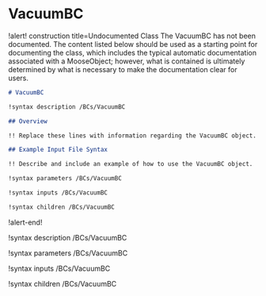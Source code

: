 # VacuumBC

!alert! construction title=Undocumented Class
The VacuumBC has not been documented. The content listed below should be used as a starting point for
documenting the class, which includes the typical automatic documentation associated with a
MooseObject; however, what is contained is ultimately determined by what is necessary to make the
documentation clear for users.

```markdown
# VacuumBC

!syntax description /BCs/VacuumBC

## Overview

!! Replace these lines with information regarding the VacuumBC object.

## Example Input File Syntax

!! Describe and include an example of how to use the VacuumBC object.

!syntax parameters /BCs/VacuumBC

!syntax inputs /BCs/VacuumBC

!syntax children /BCs/VacuumBC
```
!alert-end!

!syntax description /BCs/VacuumBC

!syntax parameters /BCs/VacuumBC

!syntax inputs /BCs/VacuumBC

!syntax children /BCs/VacuumBC
